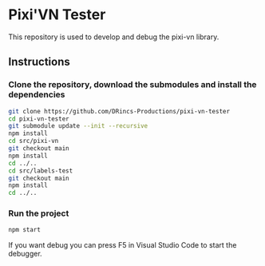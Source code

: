 # Pixi'VN Tester

This repository is used to develop and debug the pixi-vn library.

## Instructions

### Clone the repository, download the submodules and install the dependencies

```bash
git clone https://github.com/DRincs-Productions/pixi-vn-tester
cd pixi-vn-tester
git submodule update --init --recursive
npm install
cd src/pixi-vn
git checkout main
npm install
cd ../..
cd src/labels-test
git checkout main
npm install
cd ../..
```

### Run the project

```bash
npm start
```

If you want debug you can press F5 in Visual Studio Code to start the debugger.

